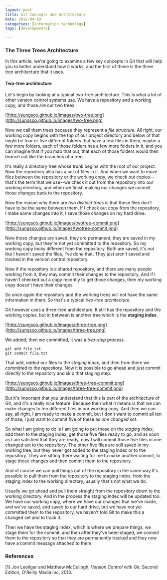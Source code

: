 ```yaml
---
layout: post
title: Git Concepts and Architecture
date: 2012-04-10
categories: [information technology]
tags: [developments]

---
```

### The Three Trees Architecture

In this article, we're going to examine a few key concepts in Git that will help you to better understand how it works, and the first of these is the three tree architecture that it uses.

#### Two-tree architecture
Let's begin by looking at a typical two-tree architecture.
This is what a lot of other version control systems use.
We have a repository and a working copy, and those are our two trees.

![http://sungsoo.github.io/images/two-tree.png](http://sungsoo.github.io/images/two-tree.png)

Now we call them trees because they represent a *file structure*. All right, our working copy begins with the top of our project directory and below of that might be four or five different folders that have a few files in them, maybe a few more folders, each of those folders has a few more folders in it, and you can imagine that if you map that out, that each of those folders would then *branch* out like the branches of a tree.

It's really a directory tree whose trunk begins with the root of our project. Now the repository also has a set of files in it.
And when we want to move files between the repository or the working copy, we check out copies--that's the term that we use--we check it out from the repository into our working directory, and when we finish making our changes we commit those changes back to the repository.

Now the reason why there are *two distinct trees* is that these files don't have to be the same between them.
If I check out copy from the repository, I make some changes into it, I save those changes on my hard drive.

![http://sungsoo.github.io/images/twotree-commit.png](http://sungsoo.github.io/images/twotree-commit.png)

Now those changes are saved, they are permanent, they are saved in my working copy, but they're not yet committed to the repository. So my working copy looks different from the repository. Both are saved, it's not like I haven't saved the files, I've done that. They just aren't saved and tracked in the version control repository.

Now if the repository is a shared repository, and there are many people working from it, they may commit their changes to the repository. And if I haven't checked out a copy recently to get those changes, then my working copy doesn't have their changes.

So once again the repository and the working trees will not have the same information in them. So that's a typical *two-tree architecture*. 

Git however uses a three-tree architecture.
It still has the repository and the working copies, but in between is another tree which is the **staging index**.

![http://sungsoo.github.io/images/three-tree.png](http://sungsoo.github.io/images/three-tree.png)

We added, then we committed, it was a *two-step process*.

```
git add file.txt
git commit file.txt
```

That add, *added* our files to the *staging index*, and then from there we *committed to the repository*.
Now it is possible to go ahead and just commit directly to the repository and skip that staging step. 

![http://sungsoo.github.io/images/three-tree-commit.png](http://sungsoo.github.io/images/three-tree-commit.png)

But it's important that you understand that this is part of the architecture of Git, and it's a really nice feature.
Because then what it means is that we can make changes to ten different files in our working copy.
And then we can say, all right, I am ready to make a commit, but I don't want to commit all ten of those, I just want to commit five of these as *one changed set*.

So what I am going to do is I am going to put those on the *staging index*, add them to the staging index, get those five files ready to go, and as soon as I am satisfied that they are ready, now I will commit those five files in one changed
set to the *repository*.
The other five files are still saved in my working tree, but they never got added to the staging index or to the repository.
They are sitting there waiting for me to make another commit, to stage those changes and then commit them to the repository.

And of course we can pull things out of the repository in the same way.It's possible to pull them from the repository to the staging index, from the staging index to the working directory, usually that's not what we do.

Usually we go ahead and pull them straight from the repository down to the working directory.
And in the process the staging index will be updated too.
We have our working copy, where we have our changes that we've made, and we've saved, and saved to our hard drive, but we have not yet committed them to the repository, we haven't told Git to make this a changed set and to track it.

Then we have the staging index, which is where we prepare things, we stage them for the commit, and then after they've been staged, we commit them to the repository so that they are permanently tracked and they now have a commit message attached to them.

### References
[1] Jon Leoliger and Matthew McCullogh, *Version Control with Git*, Second Edition, O'Reilly Media Inc, 2013.
